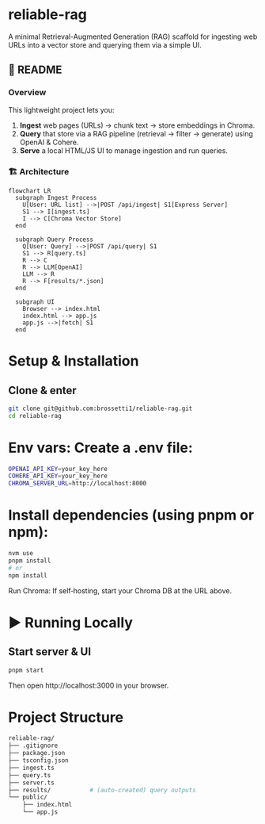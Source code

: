 # reliable-rag

A minimal Retrieval-Augmented Generation (RAG) scaffold for ingesting web URLs into a vector store and querying them via a simple UI.

## 📖 README

### Overview
This lightweight project lets you:

1. **Ingest** web pages (URLs) → chunk text → store embeddings in Chroma.
2. **Query** that store via a RAG pipeline (retrieval → filter → generate) using OpenAI & Cohere.
3. **Serve** a local HTML/JS UI to manage ingestion and run queries.

### 🏗️ Architecture

```mermaid
flowchart LR
  subgraph Ingest Process
    U[User: URL list] -->|POST /api/ingest| S1[Express Server]
    S1 --> I[ingest.ts]
    I --> C[Chroma Vector Store]
  end

  subgraph Query Process
    Q[User: Query] -->|POST /api/query| S1
    S1 --> R[query.ts]
    R --> C
    R --> LLM[OpenAI]
    LLM --> R
    R --> F[results/*.json]
  end

  subgraph UI
    Browser --> index.html
    index.html --> app.js
    app.js -->|fetch| S1
  end
```

# Setup & Installation
## Clone & enter

```bash
git clone git@github.com:brossetti1/reliable-rag.git
cd reliable-rag
```

# Env vars: Create a .env file:

```bash
OPENAI_API_KEY=your_key_here
COHERE_API_KEY=your_key_here
CHROMA_SERVER_URL=http://localhost:8000
```

# Install dependencies (using pnpm or npm):

```bash
nvm use
pnpm install
# or
npm install
```

Run Chroma: If self‑hosting, start your Chroma DB at the URL above.

# ▶️ Running Locally
## Start server & UI

```bash
pnpm start
```

Then open http://localhost:3000 in your browser.


# Project Structure

```bash
reliable-rag/
├── .gitignore
├── package.json
├── tsconfig.json
├── ingest.ts
├── query.ts
├── server.ts
├── results/           # (auto-created) query outputs
└── public/
    ├── index.html
    └── app.js
```
